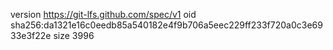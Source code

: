 version https://git-lfs.github.com/spec/v1
oid sha256:da1321e16c0eedb85a540182e4f9b706a5eec229ff233f720a0c3e6933e3f22e
size 3996

